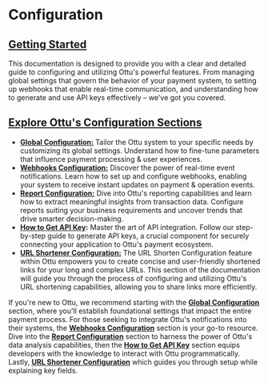 # Configuration

## [Getting Started](configuration.md#getting-started)

This documentation is designed to provide you with a clear and detailed guide to configuring and utilizing Ottu's powerful features. From managing global settings that govern the behavior of your payment system, to setting up webhooks that enable real-time communication, and understanding how to generate and use API keys effectively – we've got you covered.

## [Explore Ottu's Configuration Sections](configuration.md#explore-ottus-configuration-sections)

* [**Global Configuration:**](configuration/global-configuration.md) Tailor the Ottu system to your specific needs by customizing its global settings. Understand how to fine-tune parameters that influence payment processing & user experiences.
* [**Webhooks Configuration:**](configuration/webhooks-configuration.md) Discover the power of real-time event notifications. Learn how to set up and configure webhooks, enabling your system to receive instant updates on payment & operation events.
* [**Report Configuration:**](configuration/transaction-report-configuration.md) Dive into Ottu's reporting capabilities and learn how to extract meaningful insights from transaction data. Configure reports suiting your business requirements and uncover trends that drive smarter decision-making.
* [**How to Get API Key**](configuration/how-to-get-api-keys.md)**:** Master the art of API integration. Follow our step-by-step guide to generate API keys, a crucial component for securely connecting your application to Ottu's payment ecosystem.
* [**URL Shortener Configuration:**](configuration/url-shortener-configuration.md) The URL Shorten Configuration feature within Ottu empowers you to create concise and user-friendly shortened links for your long and complex URLs. This section of the documentation will guide you through the process of configuring and utilizing Ottu's URL shortening capabilities, allowing you to share links more efficiently.

If you're new to Ottu, we recommend starting with the [**Global Configuration**](configuration/global-configuration.md) section, where you'll establish foundational settings that impact the entire payment process. For those seeking to integrate Ottu's notifications into their systems, the [**Webhooks Configuration**](configuration/webhooks-configuration.md) section is your go-to resource. Dive into the [**Report Configuration**](configuration/transaction-report-configuration.md) section to harness the power of Ottu's data analysis capabilities, then the [**How to Get API Key**](configuration/how-to-get-api-keys.md) section equips developers with the knowledge to interact with Ottu programmatically. Lastly, [**URL Shortener Configuration**](configuration/url-shortener-configuration.md) which guides you through setup while explaining key fields.
